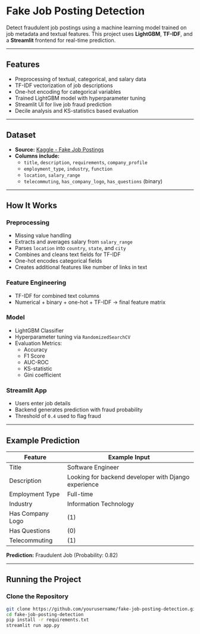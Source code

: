 # Fake Job Posting Detection

Detect fraudulent job postings using a machine learning model trained on job metadata and textual features. This project uses **LightGBM**, **TF-IDF**, and a **Streamlit** frontend for real-time prediction.

---

## Features

- Preprocessing of textual, categorical, and salary data
- TF-IDF vectorization of job descriptions
- One-hot encoding for categorical variables
- Trained LightGBM model with hyperparameter tuning
- Streamlit UI for live job fraud prediction
- Decile analysis and KS-statistics based evaluation
  
---

## Dataset

- **Source:** [Kaggle - Fake Job Postings](https://www.kaggle.com/datasets/shivamb/real-or-fake-fake-jobposting-prediction)
- **Columns include:**
  - `title`, `description`, `requirements`, `company_profile`
  - `employment_type`, `industry`, `function`
  - `location`, `salary_range`
  - `telecommuting`, `has_company_logo`, `has_questions` (binary)

---

## How It Works

### Preprocessing
- Missing value handling
- Extracts and averages salary from `salary_range`
- Parses `location` into `country`, `state`, and `city`
- Combines and cleans text fields for TF-IDF
- One-hot encodes categorical fields
- Creates additional features like number of links in text

### Feature Engineering
- TF-IDF for combined text columns
- Numerical + binary + one-hot + TF-IDF → final feature matrix

### Model
- LightGBM Classifier
- Hyperparameter tuning via `RandomizedSearchCV`
- Evaluation Metrics:
  - Accuracy
  - F1 Score
  - AUC-ROC
  - KS-statistic
  - Gini coefficient

### Streamlit App
- Users enter job details
- Backend generates prediction with fraud probability
- Threshold of `0.4` used to flag fraud

---

## Example Prediction

| Feature            | Example Input                                          |
|--------------------|--------------------------------------------------------|
| Title              | Software Engineer                                      |
| Description        | Looking for backend developer with Django experience   |
| Employment Type    | Full-time                                              |
| Industry           | Information Technology                                 |
| Has Company Logo   | (1)                                                    |
| Has Questions      | (0)                                                    |
| Telecommuting      | (1)                                                    |

**Prediction:** Fraudulent Job (Probability: 0.82)

---

## Running the Project

### Clone the Repository

```bash
git clone https://github.com/yourusername/fake-job-posting-detection.git
cd fake-job-posting-detection
pip install -r requirements.txt
streamlit run app.py
